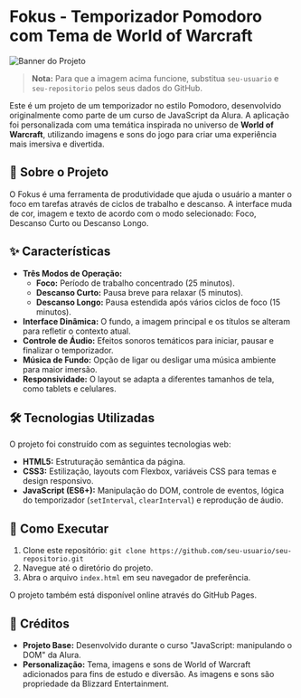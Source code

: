 # Fokus - Temporizador Pomodoro com Tema de World of Warcraft

![Banner do Projeto](https://raw.githubusercontent.com/seu-usuario/seu-repositorio/main/imagens/foco.png) 
> **Nota:** Para que a imagem acima funcione, substitua `seu-usuario` e `seu-repositorio` pelos seus dados do GitHub.

Este é um projeto de um temporizador no estilo Pomodoro, desenvolvido originalmente como parte de um curso de JavaScript da Alura. A aplicação foi personalizada com uma temática inspirada no universo de **World of Warcraft**, utilizando imagens e sons do jogo para criar uma experiência mais imersiva e divertida.

## 🚀 Sobre o Projeto

O Fokus é uma ferramenta de produtividade que ajuda o usuário a manter o foco em tarefas através de ciclos de trabalho e descanso. A interface muda de cor, imagem e texto de acordo com o modo selecionado: Foco, Descanso Curto ou Descanso Longo.

## ✨ Características

- **Três Modos de Operação:**
  - **Foco:** Período de trabalho concentrado (25 minutos).
  - **Descanso Curto:** Pausa breve para relaxar (5 minutos).
  - **Descanso Longo:** Pausa estendida após vários ciclos de foco (15 minutos).
- **Interface Dinâmica:** O fundo, a imagem principal e os títulos se alteram para refletir o contexto atual.
- **Controle de Áudio:** Efeitos sonoros temáticos para iniciar, pausar e finalizar o temporizador.
- **Música de Fundo:** Opção de ligar ou desligar uma música ambiente para maior imersão.
- **Responsividade:** O layout se adapta a diferentes tamanhos de tela, como tablets e celulares.

## 🛠️ Tecnologias Utilizadas

O projeto foi construído com as seguintes tecnologias web:

- **HTML5:** Estruturação semântica da página.
- **CSS3:** Estilização, layouts com Flexbox, variáveis CSS para temas e design responsivo.
- **JavaScript (ES6+):** Manipulação do DOM, controle de eventos, lógica do temporizador (`setInterval`, `clearInterval`) e reprodução de áudio.

## 📂 Como Executar

1.  Clone este repositório: `git clone https://github.com/seu-usuario/seu-repositorio.git`
2.  Navegue até o diretório do projeto.
3.  Abra o arquivo `index.html` em seu navegador de preferência.

O projeto também está disponível online através do GitHub Pages.

## 📜 Créditos

- **Projeto Base:** Desenvolvido durante o curso "JavaScript: manipulando o DOM" da Alura.
- **Personalização:** Tema, imagens e sons de World of Warcraft adicionados para fins de estudo e diversão. As imagens e sons são propriedade da Blizzard Entertainment.